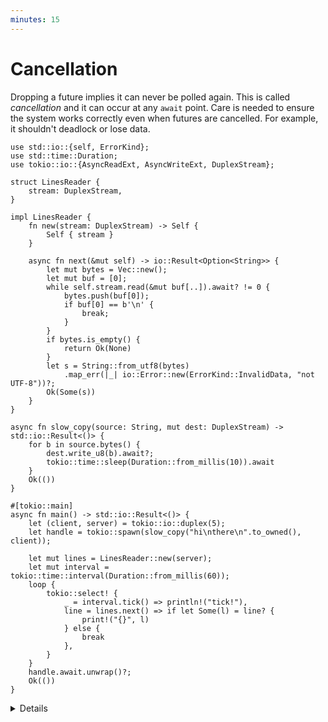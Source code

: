 ```yaml
---
minutes: 15
---
```

# Cancellation

Dropping a future implies it can never be polled again. This is called *cancellation*
and it can occur at any `await` point. Care is needed to ensure the system works
correctly even when futures are cancelled. For example, it shouldn't deadlock or
lose data.

```rust,editable,compile_fail
use std::io::{self, ErrorKind};
use std::time::Duration;
use tokio::io::{AsyncReadExt, AsyncWriteExt, DuplexStream};

struct LinesReader {
    stream: DuplexStream,
}

impl LinesReader {
    fn new(stream: DuplexStream) -> Self {
        Self { stream }
    }

    async fn next(&mut self) -> io::Result<Option<String>> {
        let mut bytes = Vec::new();
        let mut buf = [0];
        while self.stream.read(&mut buf[..]).await? != 0 {
            bytes.push(buf[0]);
            if buf[0] == b'\n' {
                break;
            }
        }
        if bytes.is_empty() {
            return Ok(None)
        }
        let s = String::from_utf8(bytes)
            .map_err(|_| io::Error::new(ErrorKind::InvalidData, "not UTF-8"))?;
        Ok(Some(s))
    }
}

async fn slow_copy(source: String, mut dest: DuplexStream) -> std::io::Result<()> {
    for b in source.bytes() {
        dest.write_u8(b).await?;
        tokio::time::sleep(Duration::from_millis(10)).await
    }
    Ok(())
}

#[tokio::main]
async fn main() -> std::io::Result<()> {
    let (client, server) = tokio::io::duplex(5);
    let handle = tokio::spawn(slow_copy("hi\nthere\n".to_owned(), client));

    let mut lines = LinesReader::new(server);
    let mut interval = tokio::time::interval(Duration::from_millis(60));
    loop {
        tokio::select! {
            _ = interval.tick() => println!("tick!"),
            line = lines.next() => if let Some(l) = line? {
                print!("{}", l)
            } else {
                break
            },
        }
    }
    handle.await.unwrap()?;
    Ok(())
}
```

<details>

* The compiler doesn't help with cancellation-safety. You need to read API
  documentation and consider what state your `async fn` holds.

* Unlike `panic` and `?`, cancellation is part of normal control flow
  (vs error-handling).

* The example loses parts of the string.

    * Whenever the `tick()` branch finishes first, `next()` and its `buf` are dropped.

    * `LinesReader` can be made cancellation-safe by making `buf` part of the struct:
        ```rust,compile_fail
        struct LinesReader {
            stream: DuplexStream,
            bytes: Vec<u8>,
            buf: [u8; 1],
        }

        impl LinesReader {
            fn new(stream: DuplexStream) -> Self {
                Self { stream, bytes: Vec::new(), buf: [0] }
            }
            async fn next(&mut self) -> io::Result<Option<String>> {
                // prefix buf and bytes with self.
                // ...
                let raw = std::mem::take(&mut self.bytes);
                let s = String::from_utf8(raw)
                // ...
            }
        }
        ```

* [`Interval::tick`](https://docs.rs/tokio/latest/tokio/time/struct.Interval.html#method.tick)
  is cancellation-safe because it keeps track of whether a tick has been 'delivered'.

* [`AsyncReadExt::read`](https://docs.rs/tokio/latest/tokio/io/trait.AsyncReadExt.html#method.read)
  is cancellation-safe because it either returns or doesn't read data.

* [`AsyncBufReadExt::read_line`](https://docs.rs/tokio/latest/tokio/io/trait.AsyncBufReadExt.html#method.read_line)
  is similar to the example and *isn't* cancellation-safe. See its documentation
  for details and alternatives.

</details>
